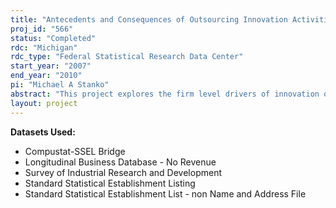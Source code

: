 ```yaml
---
title: "Antecedents and Consequences of Outsourcing Innovation Activities"
proj_id: "566"
status: "Completed"
rdc: "Michigan"
rdc_type: "Federal Statistical Research Data Center"
start_year: "2007"
end_year: "2010"
pi: "Michael A Stanko"
abstract: "This project explores the firm level drivers of innovation outsourcing, such as exploratory research performed, inventory turnover, and consequences such as innovation costs and other financial outcomes. Industry level moderators of these relationships are also proposed.  This research project investigates the extent to which increased outsourcing of research and development (R&D) recategorizes innovation activities, which, if carried out internally, would be classified as manufacturing but when contracted to a specialist firm is categorized as a service.  Time series analysis of shifts from manufacturing to nonmanufacturing will illustrate the extent to which the growth of contract R&D creates (or does not create) a measurement problem and give insight into the comparability of historical data with more recent years’ data.  The project will compute Herfindahl indexes for nonmanufacturing industries. The Census Bureau currently publishes Herfindahl indexes for the manufacturing sector but not for nonmanufacturing. This project will provide estimates of how firm and industry characteristics differentially influence the propensity to outsource innovation activities, as well as the consequences of this outsourcing.  This study links the Survey of Industrial Research and Development, the Longitudinal Business Database and Compustat for the years 1972–2001. Two external, publicly available databases are also required: The National Bureau of Economic Research’s “U.S. Patent Citations Data File” as well as the Census Bureau’s “Concentration Ratios in Manufacturing” dataset.  Once assembled, these datasets will be used to test a multilevel model that examines firm and industry level factors influencing the propensity to outsource R&D as well as the outcomes of this outsourcing."
layout: project
---
```


**Datasets Used:**

  - Compustat-SSEL Bridge 
  - Longitudinal Business Database - No Revenue 
  - Survey of Industrial Research and Development 
  - Standard Statistical Establishment Listing 
  - Standard Statistical Establishment List - non Name and Address File 

